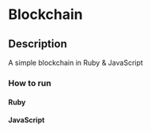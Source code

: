 # Blockchain

## Description

A simple blockchain in Ruby & JavaScript

### How to run

#### Ruby

#### JavaScript